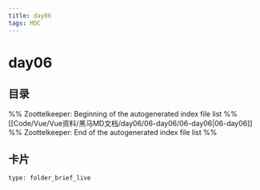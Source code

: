 ```yaml
---
title: day06
tags: MOC
---
```

# day06

## 目录



%% Zoottelkeeper: Beginning of the autogenerated index file list  %%
 [[Code/Vue/Vue资料/黑马MD文档/day06/06-day06/06-day06|06-day06]]
%% Zoottelkeeper: End of the autogenerated index file list  %%












## 卡片

```ccard
type: folder_brief_live
```




















